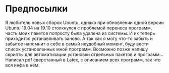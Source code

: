 # Предпосылки
Я любитель новых сборок Ubuntu, однако при обновлении одной версии Ubuntu 19.04 на 19.10 столкнулся с проблемой переноса программ, часть моих пакетов попросту была удалена из системы. И их теперь приходится устанавливать заново. А так как я могу что-то забыть и забытое напомнит о себе в самый неудобный момент, буду вести список установленных мной программ. Возможно позже напишу скрипты для автоматизации установки отдельных пакетов и программ... Написал pdf сверстанный в Latex, с описанием всех программ, так что вся инфа в нём.
